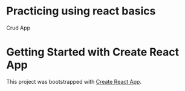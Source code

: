 # Practicing using react basics

Crud App

# Getting Started with Create React App

This project was bootstrapped with [Create React App](https://github.com/facebook/create-react-app).
